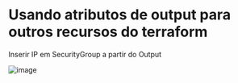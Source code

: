 # Usando atributos de output para outros recursos do terraform
Inserir IP em SecurityGroup a partir do Output

![image](https://user-images.githubusercontent.com/91738714/231022950-72fb6f9c-855c-4d34-b827-09c9adbfa179.png)
